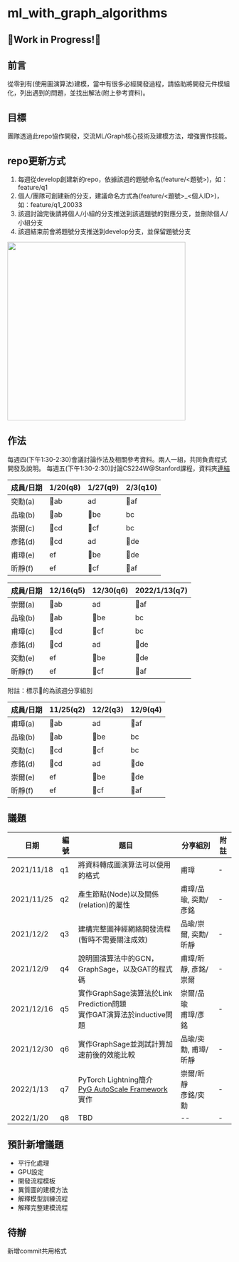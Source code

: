 # ml_with_graph_algorithms
## 🚧Work in Progress!🚧

## 前言
從零到有(使用圖演算法)建模，當中有很多必經開發過程，請協助將開發元件模組化，列出遇到的問題，並找出解法(附上參考資料)。

## 目標
團隊透過此repo協作開發，交流ML/Graph核心技術及建模方法，增強實作技能。

## repo更新方式
1. 每週從develop創建新的repo，依據該週的題號命名(feature/<題號>)，如：feature/q1
2. 個人/團隊可創建新的分支，建議命名方式為(feature/<題號>_<個人ID>)，如：feature/q1_20033
3. 該週討論完後請將個人/小組的分支推送到該週題號的對應分支，並刪除個人/小組分支
4. 該週結束前會將題號分支推送到develop分支，並保留題號分支

<img src="https://user-images.githubusercontent.com/10674490/142558203-0f6e4e36-9fbd-4d90-beb9-6a65eeca58fc.png" height="400">

## 作法
每週四(下午1:30-2:30)會議討論作法及相關參考資料。兩人一組，共同負責程式開發及說明。
每週五(下午1:30-2:30)討論CS224W@Stanford課程，資料夾[連結](https://github.com/udothemath/ml_with_graph_algorithms/tree/features/add_cs224/study_group)

|成員/日期|1/20(q8)|1/27(q9)|2/3(q10)|
|-|-|-|-|
|奕勳(a)|&#x1F34E;ab|ad|&#x1F34E;af|
|品瑜(b)|&#x1F34E;ab|&#x1F34E;be|bc|
|崇爾(c)|&#x1F34E;cd|&#x1F34E;cf|bc|
|彥銘(d)|&#x1F34E;cd|ad|&#x1F34E;de|
|甫璋(e)|ef|&#x1F34E;be|&#x1F34E;de|
|昕靜(f)|ef|&#x1F34E;cf|&#x1F34E;af|

|成員/日期|12/16(q5)|12/30(q6)|2022/1/13(q7)|
|-|-|-|-|
|崇爾(a)|&#x1F34E;ab|ad|&#x1F34E;af|
|品瑜(b)|&#x1F34E;ab|&#x1F34E;be|bc|
|甫璋(c)|&#x1F34E;cd|&#x1F34E;cf|bc|
|彥銘(d)|&#x1F34E;cd|ad|&#x1F34E;de|
|奕勳(e)|ef|&#x1F34E;be|&#x1F34E;de|
|昕靜(f)|ef|&#x1F34E;cf|&#x1F34E;af|

附註：標示&#x1F34E;的為該週分享組別

|成員/日期|11/25(q2)|12/2(q3)|12/9(q4)|
|-|-|-|-|
|甫璋(a)|&#x1F34E;ab|ad|&#x1F34E;af|
|品瑜(b)|&#x1F34E;ab|&#x1F34E;be|bc|
|奕勳(c)|&#x1F34E;cd|&#x1F34E;cf|bc|
|彥銘(d)|&#x1F34E;cd|ad|&#x1F34E;de|
|崇爾(e)|ef|&#x1F34E;be|&#x1F34E;de|
|昕靜(f)|ef|&#x1F34E;cf|&#x1F34E;af|

## 議題
|日期|編號|題目|分享組別|附註|
|-|-|-|-|-|
|2021/11/18|q1|將資料轉成圖演算法可以使用的格式|甫璋|-|
|2021/11/25|q2|產生節點(Node)以及關係(relation)的屬性|甫璋/品瑜, 奕勳/彥銘|-|
|2021/12/2|q3|建構完整圖神經網絡開發流程(暫時不需要關注成效)|品瑜/崇爾, 奕勳/昕靜|-|
|2021/12/9|q4|說明圖演算法中的GCN，GraphSage，以及GAT的程式碼|甫璋/昕靜, 彥銘/崇爾|-|
|2021/12/16|q5|實作GraphSage演算法於Link Prediction問題<br />實作GAT演算法於inductive問題|崇爾/品瑜<br />甫璋/彥銘|-|
|2021/12/30|q6|實作GraphSage並測試計算加速前後的效能比較|品瑜/奕勳, 甫璋/昕靜|-|
|2022/1/13|q7|PyTorch Lightning簡介<br />[PyG AutoScale Framework](https://arxiv.org/pdf/2106.05609.pdf)實作|崇爾/昕靜<br /> 彥銘/奕勳|-|
|2022/1/20|q8|TBD|--|-|

## 預計新增議題
- 平行化處理
- GPU設定
- 開發流程模板
- 異質圖的建模方法
- 解釋模型訓練流程
- 解釋完整建模流程

## 待辦
新增commit共用格式
